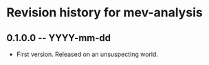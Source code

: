 # Revision history for mev-analysis

## 0.1.0.0 -- YYYY-mm-dd

* First version. Released on an unsuspecting world.
